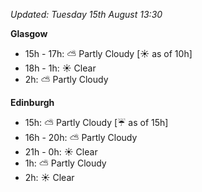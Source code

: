 *Updated: Tuesday 15th August 13:30*

**Glasgow**

* 15h - 17h: :partly_sunny: Partly Cloudy [:sunny: as of 10h]
* 18h - 1h: :sunny: Clear
* 2h: :partly_sunny: Partly Cloudy

**Edinburgh**

* 15h: :partly_sunny: Partly Cloudy [:umbrella: as of 15h]
* 16h - 20h: :partly_sunny: Partly Cloudy
* 21h - 0h: :sunny: Clear
* 1h: :partly_sunny: Partly Cloudy
* 2h: :sunny: Clear
